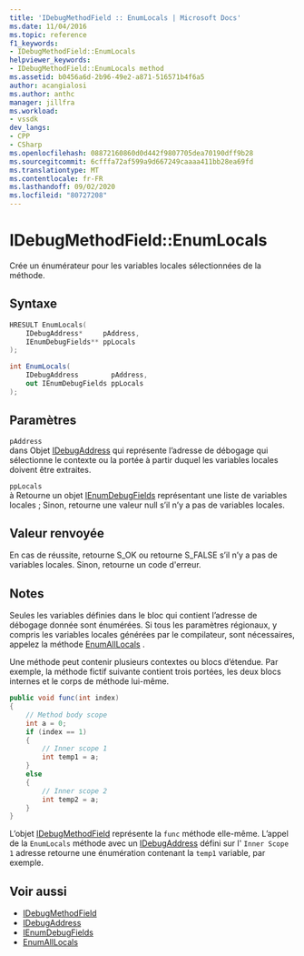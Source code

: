 ```yaml
---
title: 'IDebugMethodField :: EnumLocals | Microsoft Docs'
ms.date: 11/04/2016
ms.topic: reference
f1_keywords:
- IDebugMethodField::EnumLocals
helpviewer_keywords:
- IDebugMethodField::EnumLocals method
ms.assetid: b0456a6d-2b96-49e2-a871-516571b4f6a5
author: acangialosi
ms.author: anthc
manager: jillfra
ms.workload:
- vssdk
dev_langs:
- CPP
- CSharp
ms.openlocfilehash: 08872160860d0d442f9807705dea70190dff9b28
ms.sourcegitcommit: 6cfffa72af599a9d667249caaaa411bb28ea69fd
ms.translationtype: MT
ms.contentlocale: fr-FR
ms.lasthandoff: 09/02/2020
ms.locfileid: "80727208"
---
```

# <a name="idebugmethodfieldenumlocals"></a>IDebugMethodField::EnumLocals
Crée un énumérateur pour les variables locales sélectionnées de la méthode.

## <a name="syntax"></a>Syntaxe

```cpp
HRESULT EnumLocals(
    IDebugAddress*     pAddress,
    IEnumDebugFields** ppLocals
);
```

```csharp
int EnumLocals(
    IDebugAddress        pAddress,
    out IEnumDebugFields ppLocals
);
```

## <a name="parameters"></a>Paramètres
`pAddress`\
dans Objet [IDebugAddress](../../../extensibility/debugger/reference/idebugaddress.md) qui représente l’adresse de débogage qui sélectionne le contexte ou la portée à partir duquel les variables locales doivent être extraites.

`ppLocals`\
à Retourne un objet [IEnumDebugFields](../../../extensibility/debugger/reference/ienumdebugfields.md) représentant une liste de variables locales ; Sinon, retourne une valeur null s’il n’y a pas de variables locales.

## <a name="return-value"></a>Valeur renvoyée
En cas de réussite, retourne S_OK ou retourne S_FALSE s’il n’y a pas de variables locales. Sinon, retourne un code d'erreur.

## <a name="remarks"></a>Notes
Seules les variables définies dans le bloc qui contient l’adresse de débogage donnée sont énumérées. Si tous les paramètres régionaux, y compris les variables locales générées par le compilateur, sont nécessaires, appelez la méthode [EnumAllLocals](../../../extensibility/debugger/reference/idebugmethodfield-enumalllocals.md) .

Une méthode peut contenir plusieurs contextes ou blocs d’étendue. Par exemple, la méthode fictif suivante contient trois portées, les deux blocs internes et le corps de méthode lui-même.

```csharp
public void func(int index)
{
    // Method body scope
    int a = 0;
    if (index == 1)
    {
        // Inner scope 1
        int temp1 = a;
    }
    else
    {
        // Inner scope 2
        int temp2 = a;
    }
}
```

L’objet [IDebugMethodField](../../../extensibility/debugger/reference/idebugmethodfield.md) représente la `func` méthode elle-même. L’appel de la `EnumLocals` méthode avec un [IDebugAddress](../../../extensibility/debugger/reference/idebugaddress.md) défini sur l' `Inner Scope 1` adresse retourne une énumération contenant la `temp1` variable, par exemple.

## <a name="see-also"></a>Voir aussi
- [IDebugMethodField](../../../extensibility/debugger/reference/idebugmethodfield.md)
- [IDebugAddress](../../../extensibility/debugger/reference/idebugaddress.md)
- [IEnumDebugFields](../../../extensibility/debugger/reference/ienumdebugfields.md)
- [EnumAllLocals](../../../extensibility/debugger/reference/idebugmethodfield-enumalllocals.md)
